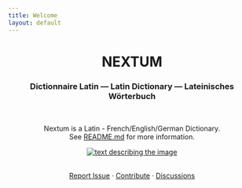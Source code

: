 ```yaml
---
title: Welcome
layout: default
---
```


<h1 align="center">NEXTUM</h1>

<h3 align="center">Dictionnaire Latin — Latin Dictionary — Lateinisches Wörterbuch</h3>
<br>
<p align="center">Nextum is a Latin - French/English/German Dictionary. <br> See <a href="https://github.com/nextum/nextum.github.io">README.md</a> for more information.</p>

<p align="center">
<a href="https://nextum.github.io/A-Z/">
<img src="https://img.shields.io/github/directory-file-count/nextum/nextum.github.io/A-Z?label=Entries&style=for-the-badge" alt="text describing the image">
</a></p>

<div align="center">
  <p align="center">
    <br />
    <a href="https://github.com/nextum/nextum.github.io/issues/new">Report Issue</a>
    ·
    <a href="https://github.com/nextum/nextum.github.io/blob/main/CONTRIBUTE.md">Contribute</a>
    ·
    <a href="https://github.com/nextum/nextum.github.io/discussions">Discussions</a>
  </p>
</div>